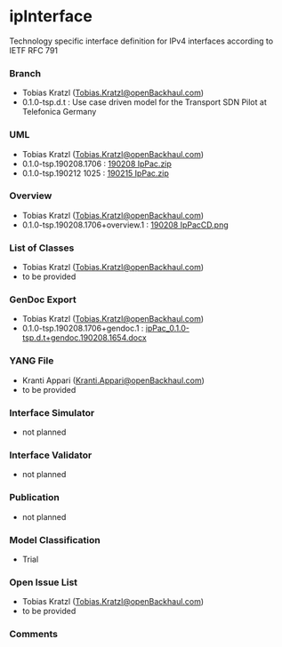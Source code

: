 # ipInterface
Technology specific interface definition for IPv4 interfaces according to IETF RFC 791

### Branch
- Tobias Kratzl (Tobias.Kratzl@openBackhaul.com)
- 0.1.0-tsp.d.t : Use case driven model for the Transport SDN Pilot at Telefonica Germany

### UML
- Tobias Kratzl (Tobias.Kratzl@openBackhaul.com)
- 0.1.0-tsp.190208.1706 : [190208 IpPac.zip](./190208%20IpPac.zip)
- 0.1.0-tsp.190212 1025 : [190215 IpPac.zip](./190215%20IpPac.zip)

### Overview 
- Tobias Kratzl (Tobias.Kratzl@openBackhaul.com)
- 0.1.0-tsp.190208.1706+overview.1 : [190208 IpPacCD.png](./190208%20IpPacCD.png)

### List of Classes
- Tobias Kratzl (Tobias.Kratzl@openBackhaul.com)
- to be provided 

### GenDoc Export
- Tobias Kratzl (Tobias.Kratzl@openBackhaul.com)
- 0.1.0-tsp.190208.1706+gendoc.1 : [ipPac_0.1.0-tsp.d.t+gendoc.190208.1654.docx](./ipPac_0.1.0-tsp.d.t+gendoc.190208.1654.docx)

### YANG File
- Kranti Appari (Kranti.Appari@openBackhaul.com)
- to be provided 

### Interface Simulator
- not planned 

### Interface Validator
- not planned

### Publication
- not planned

### Model Classification
- Trial

### Open Issue List
- Tobias Kratzl (Tobias.Kratzl@openBackhaul.com)
- to be provided

### Comments
